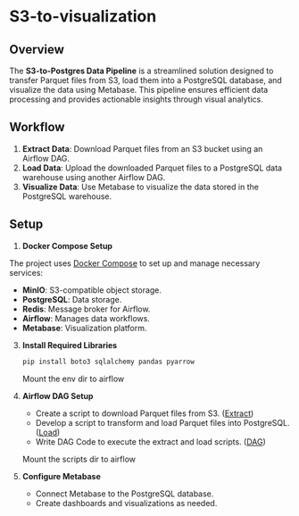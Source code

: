 # S3-to-visualization

## Overview

The **S3-to-Postgres Data Pipeline** is a streamlined solution designed to transfer Parquet files from S3, load them into a PostgreSQL database, and visualize the data using Metabase. This pipeline ensures efficient data processing and provides actionable insights through visual analytics.

## Workflow
1. **Extract Data**: Download Parquet files from an S3 bucket using an Airflow DAG.
2. **Load Data**: Upload the downloaded Parquet files to a PostgreSQL data warehouse using another Airflow DAG.
3. **Visualize Data**: Use Metabase to visualize the data stored in the PostgreSQL warehouse.

## Setup

1. **Docker Compose Setup**

The project uses [Docker Compose](./docker-compose.yaml) to set up and manage necessary services:

- **MinIO**: S3-compatible object storage.
- **PostgreSQL**: Data storage.
- **Redis**: Message broker for Airflow.
- **Airflow**: Manages data workflows.
- **Metabase**: Visualization platform.

3. **Install Required Libraries**
   ```bash
   pip install boto3 sqlalchemy pandas pyarrow
   ```
   Mount the env dir to airflow

4. **Airflow DAG Setup**
   - Create a script to download Parquet files from S3. ([Extract](./scripts/extract.py))
   - Develop a script to transform and load Parquet files into PostgreSQL. ([Load](./scripts/load.py))
   - Write DAG Code to execute the extract and load scripts. ([DAG](./airflow/dags/dag_s3_to_warehouse.py))

   Mount the scripts dir to airflow

6. **Configure Metabase**
   - Connect Metabase to the PostgreSQL database.
   - Create dashboards and visualizations as needed. 
